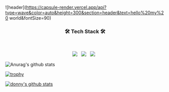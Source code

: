 ![header](https://capsule-render.vercel.app/api?type=wave&color=auto&height=300&section=header&text=hello%20my%20 world&fontSize=90)

<h3 align="center"><b>🛠 Tech Stack 🛠</b></h3>
</br>
<p align="center">
<img src="https://img.shields.io/badge/HTML5-E34F26?style=flat-square&logo=HTML5&logoColor=white"/></a> &nbsp
<img src="https://img.shields.io/badge/CSS3-1572B6?style=flat-square&logo=CSS3&logoColor=white"/></a> &nbsp
<img src="https://img.shields.io/badge/JavaScript-F7DF1E?style=flat-square&logo=JavaScript&logoColor=white"/></a> &nbsp</br>


![Anurag's github stats](https://github-readme-stats.vercel.app/api?username=donny&show_icons=true&theme=tokyonight)


[![trophy](https://github-profile-trophy.vercel.app/?username=donny)](https://github.com/ryo-ma/github-profile-trophy)

[![donny's github stats](https://github-readme-stats.vercel.app/api/top-langs/?username=donny&show_icons=true&hide_border=true&title_color=004386&icon_color=004386&layout=compact)](https://github.com/donny)


